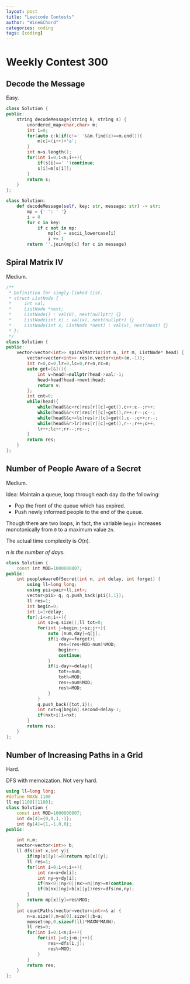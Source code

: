 ```yaml
---
layout: post
title: "Leetcode Contests"
author: "Wine&Chord"
categories: coding
tags: [coding]
---
```



# Weekly Contest 300

## Decode the Message

Easy.

```cpp
class Solution {
public:
    string decodeMessage(string k, string s) {
        unordered_map<char,char> m;
        int i=0;
        for(auto c:k)if(c!=' '&&m.find(c)==m.end()){
            m[c]=(i++)+'a';
        }
        int n=s.length();
        for(int i=0;i<n;i++){
            if(s[i]==' ')continue;
            s[i]=m[s[i]];
        }
        return s;
    }
};
```

```python
class Solution:
    def decodeMessage(self, key: str, message: str) -> str:
        mp = {' ': ' '}
        i = 0
        for c in key:
            if c not in mp:
                mp[c] = ascii_lowercase[i]
                i += 1
        return ''.join(mp[c] for c in message)
```

## Spiral Matrix IV

Medium.

```cpp
/**
 * Definition for singly-linked list.
 * struct ListNode {
 *     int val;
 *     ListNode *next;
 *     ListNode() : val(0), next(nullptr) {}
 *     ListNode(int x) : val(x), next(nullptr) {}
 *     ListNode(int x, ListNode *next) : val(x), next(next) {}
 * };
 */
class Solution {
public:
    vector<vector<int>> spiralMatrix(int n, int m, ListNode* head) {
        vector<vector<int>> res(n,vector<int>(m,-1));
        int r=0,c=0,lr=0,lc=0,rr=n,rc=m;
        auto get=[&](){
            int v=head!=nullptr?head->val:-1;
            head=head?head->next:head;
            return v;
        };
        int cnt=0;
        while(head){
            while(head&&c<rc)res[r][c]=get(),c++;c--;r++;
            while(head&&r<rr)res[r][c]=get(),r++;r--;c--;
            while(head&&c>=lc)res[r][c]=get(),c--;c++;r--;
            while(head&&r>lr)res[r][c]=get(),r--;r++;c++;
            lr++;lc++;rr--;rc--;
        }
        return res;
    }
};
```


## Number of People Aware of a Secret

Medium.

Idea: Maintain a queue, loop through each day do the following:
* Pop the front of the queue which has expired.
* Push newly informed people to the end of the queue.

Though there are two loops, in fact, the variable `begin` increases monotonically from `0` to a maximum value `2n`.

The actual time complexity is $O(n)$.

_$n$ is the number of days._

```cpp
class Solution {
    const int MOD=1000000007;
public:
    int peopleAwareOfSecret(int n, int delay, int forget) {
        using ll=long long;
        using pii=pair<ll,int>;
        vector<pii> q; q.push_back(pii{1,1});
        ll res=1;
        int begin=0;
        int i=1+delay;
        for(;i<=n;i++){
            int sz=q.size();ll tot=0;
            for(int j=begin;j<sz;j++){
                auto [num,day]=q[j];
                if(i-day>=forget){
                    res=(res+MOD-num)%MOD;
                    begin++;
                    continue;
                }
                if(i-day>=delay){
                    tot+=num;
                    tot%=MOD;
                    res+=num%MOD;
                    res%=MOD;
                }
            }
            q.push_back({tot,i});
            int nxt=q[begin].second+delay-1;
            if(nxt>i)i=nxt;
        }
        return res; 
    }
};
```

## Number of Increasing Paths in a Grid

Hard.

DFS with memoization. Not very hard.

```cpp
using ll=long long;
#define MAXN 1100
ll mp[1100][1100];
class Solution {
    const int MOD=1000000007;
    int dx[4]={0,0,1,-1};
    int dy[4]={1,-1,0,0};
public:

    int n,m;
    vector<vector<int>> b;
    ll dfs(int x,int y){
        if(mp[x][y]!=0)return mp[x][y];
        ll res=1;
        for(int i=0;i<4;i++){
            int nx=x+dx[i];
            int ny=y+dy[i];
            if(nx<0||ny<0||nx>=n||ny>=m)continue;
            if(b[nx][ny]>b[x][y])res+=dfs(nx,ny);
        }
        return mp[x][y]=res%MOD;
    }
    int countPaths(vector<vector<int>>& a) {
        n=a.size(),m=a[0].size();b=a;
        memset(mp,0,sizeof(ll)*MAXN*MAXN);
        ll res=0;
        for(int i=0;i<n;i++){
            for(int j=0;j<m;j++){
                res+=dfs(i,j);
                res%=MOD;
            }
        }
        return res;
    }
};
```
